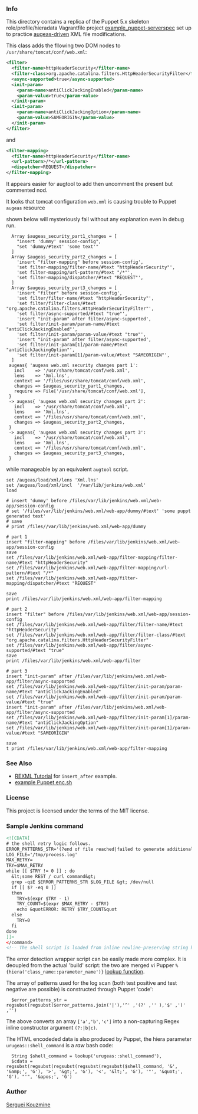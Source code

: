 ### Info

This directory contains a replica of the Puppet 5.x skeleton role/profile/hieradata Vagrantfile project [example_puppet-serverspec](https://github.com/wstinkens/example_puppet-serverspec/) set up to practice [augeas-driven](https://twiki.cern.ch/twiki/bin/view/Main/TerjeAndersenAugeas) XML file modifications.

This class adds the fllowing two DOM nodes to `/usr/share/tomcat/conf/web.xml`:

```xml
<filter>
  <filter-name>httpHeaderSecurity</filter-name>
  <filter-class>org.apache.catalina.filters.HttpHeaderSecurityFilter</filter-class>
  <async-supported>true</async-supported>
  <init-param>
    <param-name>antiClickJackingEnabled</param-name>
    <param-value>true</param-value>
  </init-param>
  <init-param>
    <param-name>antiClickJackingOption</param-name>
    <param-value>SAMEORIGIN</param-value>
  </init-param>
</filter>
```
and
```xml
<filter-mapping>
  <filter-name>httpHeaderSecurity</filter-name>
  <url-pattern>/*</url-pattern>
  <dispatcher>REQUEST</dispatcher>
</filter-mapping>
```
It appears easier for augtool to add then uncomment the present but commented nod.

It looks that tomcat configuration `web.xml` is causing trouble to Puppet `augeas` resource

shown below will mysteriously fail without any explanation even in debug run.

```puppet
  Array $augeas_security_part1_changes = [
    "insert 'dummy' session-config",
    "set 'dummy/#text' 'some text'"
  ]
  Array $augeas_security_part2_changes = [
    'insert "filter-mapping" before session-config',
    'set filter-mapping/filter-name/#text "httpHeaderSecurity"',
    'set filter-mapping/url-pattern/#text "/*"',
    'set filter-mapping/dispatcher/#text "REQUEST"',
  ]
  Array $augeas_security_part3_changes = [
    'insert "filter" before session-config',
    'set filter/filter-name/#text "httpHeaderSecurity"',
    'set filter/filter-class/#text "org.apache.catalina.filters.HttpHeaderSecurityFilter"',
    'set filter/async-supported/#text "true"',
    'insert "init-param" after filter/async-supported',
    'set filter/init-param/param-name/#text "antiClickJackingEnabled"',
    'set filter/init-param/param-value/#text "true"',
    'insert "init-param" after filter/async-supported',
    'set filter/init-param[1]/param-name/#text "antiClickJackingOption"',
    'set filter/init-param[1]/param-value/#text "SAMEORIGIN"',
  ]
 augeas{ 'augeas web.xml security changes part 1':
   incl    => '/usr/share/tomcat/conf/web.xml',
   lens    => 'Xml.lns',
   context => '/files/usr/share/tomcat/conf/web.xml',
   changes => $augeas_security_part1_changes,
   require => File['/usr/share/tomcat/conf/web.xml'],
 }
 -> augeas{ 'augeas web.xml security changes part 2':
   incl    => '/usr/share/tomcat/conf/web.xml',
   lens    => 'Xml.lns',
   context => '/files/usr/share/tomcat/conf/web.xml',
   changes => $augeas_security_part2_changes,
 }
 -> augeas{ 'augeas web.xml security changes part 3':
   incl    => '/usr/share/tomcat/conf/web.xml',
   lens    => 'Xml.lns',
   context => '/files/usr/share/tomcat/conf/web.xml',
   changes => $augeas_security_part3_changes,
 }
```
while manageable by an equivalent `augtool` script.
```shell
set /augeas/load/xml/lens 'Xml.lns'
set /augeas/load/xml/incl  '/var/lib/jenkins/web.xml'
load

# insert 'dummy' before /files/var/lib/jenkins/web.xml/web-app/session-config
# set '/files/var/lib/jenkins/web.xml/web-app/dummy/#text' 'some puppt generated text'
# save
# print /files//var/lib/jenkins/web.xml/web-app/dummy

# part 1
insert "filter-mapping" before /files/var/lib/jenkins/web.xml/web-app/session-config
save
set /files/var/lib/jenkins/web.xml/web-app/filter-mapping/filter-name/#text "httpHeaderSecurity"
set /files/var/lib/jenkins/web.xml/web-app/filter-mapping/url-pattern/#text "/*"
set /files/var/lib/jenkins/web.xml/web-app/filter-mapping/dispatcher/#text "REQUEST"

save
print /files/var/lib/jenkins/web.xml/web-app/filter-mapping

# part 2
insert "filter" before /files/var/lib/jenkins/web.xml/web-app/session-config
set /files/var/lib/jenkins/web.xml/web-app/filter/filter-name/#text "httpHeaderSecurity"
set /files/var/lib/jenkins/web.xml/web-app/filter/filter-class/#text "org.apache.catalina.filters.HttpHeaderSecurityFilter"
set /files/var/lib/jenkins/web.xml/web-app/filter/async-supported/#text "true"
save
print /files/var/lib/jenkins/web.xml/web-app/filter

# part 3
insert "init-param" after /files/var/lib/jenkins/web.xml/web-app/filter/async-supported
set /files/var/lib/jenkins/web.xml/web-app/filter/init-param/param-name/#text "antiClickJackingEnabled"
set /files/var/lib/jenkins/web.xml/web-app/filter/init-param/param-value/#text "true"
insert "init-param" after /files/var/lib/jenkins/web.xml/web-app/filter/async-supported
set /files/var/lib/jenkins/web.xml/web-app/filter/init-param[1]/param-name/#text "antiClickJackingOption"
set /files/var/lib/jenkins/web.xml/web-app/filter/init-param[1]/param-value/#text "SAMEORIGIN"

save
t print /files/var/lib/jenkins/web.xml/web-app/filter-mapping
```
### See Also
  * [REXML Tutorial](http://www.germane-software.com/software/rexml/docs/tutorial.html) for `insert_after` example.
  * [example Puppet enc.sh](https://github.com/T-Systems-MMS/puppet-example-enc)

### License
This project is licensed under the terms of the MIT license.
### Sample Jenkins command
```xml
<![CDATA[
# the shell retry logic follows.
ERROR_PATTERNS_STR='(?end of file reached|failed to generate additional resource|encountered end of file|feiled to list packages|retrieving certificate failed)'
LOG_FILE='/tmp/process.log'
MAX_RETRY=
TRY=$MAX_RETRY
while [[ $TRY != 0 ]] ; do
  &lt;some REST / curl command&gt;
  grep -qiE $ERROR_PATTERNS_STR $LOG_FILE &gt; /dev/null
  if [[ $? -eq 0 ]]
  then
    TRY=$(expr $TRY - 1)
    TRY_COUNT=$(expr $MAX_RETRY - $TRY)
    echo &quotERROR: RETRY $TRY_COUNT&quot
  else
    TRY=0
  fi
done
]]>
</command>
<!-- The shell script is loaded from inline newline-preserving string hiera parameter -->

```
The error detection wrapper script can be easily made more complex. It is deoupled from the actual 'build'  script:
the two are merged vi Pupper 
`%{hiera('class_name::parameter_name')}` [lookup function](https://puppet.com/docs/hiera/3.3/variables.html).

The array of patterns used for the log scan (both test positive and test negative are possible) is constructed through Puppet 'code':

```puppet
  $error_patterns_str = regsubst(regsubst($error_patterns.join('|'),'^' ,'(?' ,'' ),'$' ,')' ,'')
```
The above converts an array `['a','b','c']` into a non-capturing Regex inline constructor argument `(?:|b|c)`.

The HTML encodeded data is also produced by Puppet, the hiera parameter `urugeas::shell_command` is a *raw* bash code:
```puppet
  String $shell_command = lookup('urugeas::shell_command'),
  $cdata = regsubst(regsubst(regsubst(regsubst(regsubst($shell_command, '&', '&amp;', 'G'), '>', '&gt;', 'G'), '<', '&lt;', 'G'), '"', '&quot;', 'G'), "'", '&apos;', 'G')
```

### Author
[Serguei Kouzmine](kouzmine_serguei@yahoo.com)
